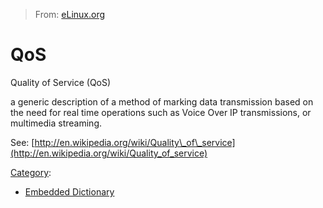 > From: [eLinux.org](http://eLinux.org/QoS "http://eLinux.org/QoS")


# QoS



Quality of Service (QoS)

a generic description of a method of marking data transmission based on
the need for real time operations such as Voice Over IP transmissions,
or multimedia streaming.

See:
[http://en.wikipedia.org/wiki/Quality\_of\_service](http://en.wikipedia.org/wiki/Quality_of_service)


[Category](http://eLinux.org/Special:Categories "Special:Categories"):

-   [Embedded
    Dictionary](http://eLinux.org/Category:Embedded_Dictionary "Category:Embedded Dictionary")

